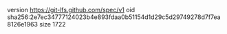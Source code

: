 version https://git-lfs.github.com/spec/v1
oid sha256:2e7ec34777124023b4e893fdaa0b51154d1d29c5d29749278d7f7ea8126e1963
size 1722
